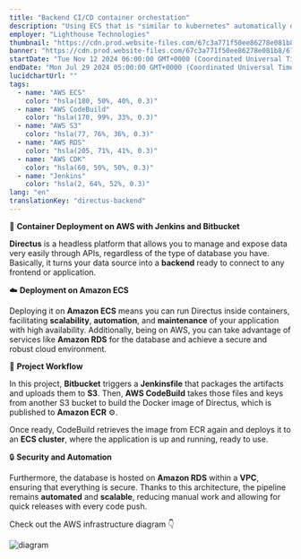 ```yaml
---
title: "Backend CI/CD container orchestation"
description: "Using ECS that is ❝similar to kubernetes❞ automatically deployed via Jenkins I deployed a container"
employer: "Lighthouse Technologies"
thumbnail: "https://cdn.prod.website-files.com/67c3a771f50ee86278e081b8/67d922403d2d66358aadb22f_67ce3b6e78e6d8f70b924301_jenkins%2520ecs.gif"
banner: "https://cdn.prod.website-files.com/67c3a771f50ee86278e081b8/67cbf29408ea1ae1f6dc48f4_67cbd53bc957f1d484626cff_photo-1504253163759-c23fccaebb55.jpeg"
startDate: "Tue Nov 12 2024 06:00:00 GMT+0000 (Coordinated Universal Time)"
endDate: "Mon Jul 29 2024 05:00:00 GMT+0000 (Coordinated Universal Time)"
lucidchartUrl: ""
tags:
  - name: "AWS ECS"
    color: "hsla(180, 50%, 40%, 0.3)"
  - name: "AWS CodeBuild"
    color: "hsla(170, 99%, 33%, 0.3)"
  - name: "AWS S3"
    color: "hsla(77, 76%, 36%, 0.3)"
  - name: "AWS RDS"
    color: "hsla(205, 71%, 41%, 0.3)"
  - name: "AWS CDK"
    color: "hsla(60, 50%, 50%, 0.3)"
  - name: "Jenkins"
    color: "hsla(2, 64%, 52%, 0.3)"
lang: "en"
translationKey: "directus-backend"
---
```


🚀 **Container Deployment on AWS with Jenkins and Bitbucket**

**Directus** is a headless platform that allows you to manage and expose data very easily through APIs, regardless of the type of database you have. Basically, it turns your data source into a **backend** ready to connect to any frontend or application.

☁️ **Deployment on Amazon ECS**

Deploying it on **Amazon ECS** means you can run Directus inside containers, facilitating **scalability**, **automation**, and **maintenance** of your application with high availability. Additionally, being on AWS, you can take advantage of services like **Amazon RDS** for the database and achieve a secure and robust cloud environment.

🔧 **Project Workflow**

In this project, **Bitbucket** triggers a **Jenkinsfile** that packages the artifacts and uploads them to **S3**. Then, **AWS CodeBuild** takes those files and keys from another S3 bucket to build the Docker image of Directus, which is published to **Amazon ECR** ⚙️.

Once ready, CodeBuild retrieves the image from ECR again and deploys it to an **ECS cluster**, where the application is up and running, ready to use.

🔒 **Security and Automation**

Furthermore, the database is hosted on **Amazon RDS** within a **VPC**, ensuring that everything is secure. Thanks to this architecture, the pipeline remains **automated** and **scalable**, reducing manual work and allowing for quick releases with every code push.

Check out the AWS infrastructure diagram 👇

![diagram](/assets/images/276273238a789dfcec12cf0c6e9ca71b8751857a.png)
